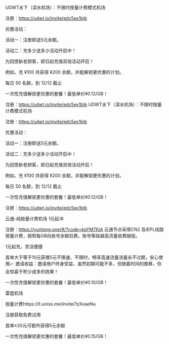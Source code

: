 UDWT水下（深水机场）：不限时按量计费模式机场

注册：https://udwt.io/invite/edc5ex1bjb

优惠活动：

活动一：注册即送5元余额。

活动二：充多少送多少活动开启中！

为回馈新老顾客，即日起充值双倍活动开启！

例如，充 ¥100 共获得 ¥200 余额，并能解锁更优惠的计划。

每日 50 名额，到 12/12 截止

一次性充值解锁更优惠的套餐！最低单价¥0.12/GB！

注册：https://udwt.io/invite/edc5ex1bjb
UDWT水下（深水机场）：不限时按量计费模式机场

注册：https://udwt.io/invite/edc5ex1bjb

优惠活动：

活动一：注册即送5元余额。

活动二：充多少送多少活动开启中！

为回馈新老顾客，即日起充值双倍活动开启！

例如，充 ¥100 共获得 ¥200 余额，并能解锁更优惠的计划。

每日 50 名额，到 12/12 截止

一次性充值解锁更优惠的套餐！最低单价¥0.12/GB！

注册：https://udwt.io/invite/edc5ex1bjb

云通-纯按量计费机场 1元起冲

注册：https://yuntong.one/#/?code=kpYM7KiA 云通节点采用CN2 及IEPL线路按量计费，按照每GB向账号余额扣费。账号等级越高流量收费越低。

1元起充，灵活便捷

首单大于等于10元获赠5元不限速、不限时，畅享高速流量流量永不过期，安心使用📈 邀请收益：邀请用户终身受益，虽然初期可能不多，但随着时间的推移，你会惊喜于积少成多的效果！

一次性充值解锁更优惠的套餐！最低单价¥0.10/GB！

雷霆机场

按量计费https://lt.uniss.me/invite/1zXxaeNu

注册获取免费试用

首单≥20元可额外获得5元余额

一次性充值解锁更优惠的套餐！最低单价¥0.15/GB！
